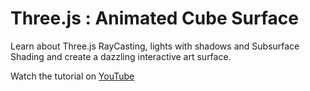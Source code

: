 # Three.js : Animated Cube Surface

Learn about Three.js RayCasting, lights with shadows and Subsurface Shading and create a dazzling interactive art surface.

Watch the tutorial on [YouTube](https://youtu.be/rmVDXZywIA4)